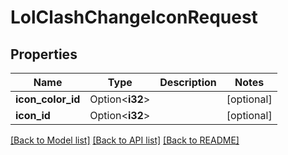 # LolClashChangeIconRequest

## Properties

Name | Type | Description | Notes
------------ | ------------- | ------------- | -------------
**icon_color_id** | Option<**i32**> |  | [optional]
**icon_id** | Option<**i32**> |  | [optional]

[[Back to Model list]](../README.md#documentation-for-models) [[Back to API list]](../README.md#documentation-for-api-endpoints) [[Back to README]](../README.md)


